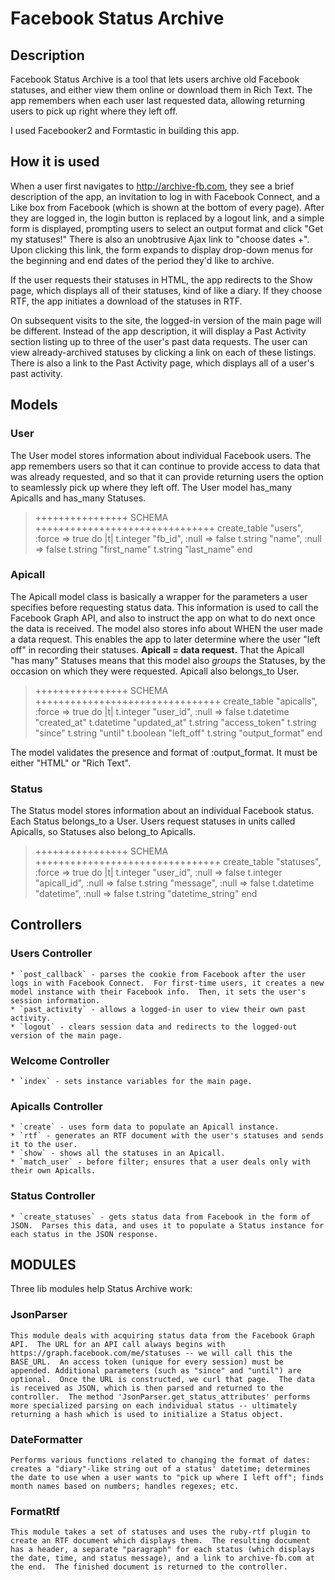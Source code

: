 Facebook Status Archive
=======================

Description
-----------

Facebook Status Archive is a tool that lets users archive old Facebook statuses, and either view them online or download them in Rich Text.  The app remembers when each user last requested data, allowing returning users to pick up right where they left off.

I used Facebooker2 and Formtastic in building this app.

How it is used
----------

When a user first navigates to http://archive-fb.com, they see a brief description of the app, an invitation to log in with Facebook Connect, and a Like box from Facebook (which is shown at the bottom of every page).  After they are logged in, the login button is replaced by a logout link, and a simple form is displayed, prompting users to select an output format and click "Get my statuses!"  There is also an unobtrusive Ajax link to "choose dates +".  Upon clicking this link, the form expands to display drop-down menus for the beginning and end dates of the period they'd like to archive.

If the user requests their statuses in HTML, the app redirects to the Show page, which displays all of their statuses, kind of like a diary.  If they choose RTF, the app initiates a download of the statuses in RTF.

On subsequent visits to the site, the logged-in version of the main page will be different.  Instead of the app description, it will display a Past Activity section listing up to three of the user's past data requests.  The user can view already-archived statuses by clicking a link on each of these listings.  There is also a link to the Past Activity page, which displays all of a user's past activity. 

Models
-------------

### User
The User model stores information about individual Facebook users.  The app remembers users so that it can continue to provide access to data that was already requested, and so that it can provide returning users the option to seamlessly pick up where they left off.  The User model has_many Apicalls and has_many Statuses.
	
> ++++++++++++++++ SCHEMA +++++++++++++++++++++++++++++++
> create_table "users", :force => true do |t|
>    t.integer "fb_id",      :null => false
>    t.string  "name",       :null => false
>    t.string  "first_name"
>    t.string  "last_name"
> end

### Apicall
The Apicall model class is basically a wrapper for the parameters a user specifies before requesting status data.  This information is used to call the Facebook Graph API, and also to instruct the app on what to do next once the data is received. The model also stores info about WHEN the user made a data request.  This enables the app to later determine where the user "left off" in recording their statuses.  **Apicall = data request.**  That the Apicall "has many" Statuses means that this model also _groups_ the Statuses, by the occasion on which they were requested.  Apicall also belongs_to User.  

> ++++++++++++++++ SCHEMA ++++++++++++++++++++++++++++++++
>  create_table "apicalls", :force => true do |t|
>    t.integer  "user_id",       :null => false
>    t.datetime "created_at"
>    t.datetime "updated_at"
>    t.string   "access_token"
>    t.string   "since"
>    t.string   "until"
>    t.boolean  "left_off"
>    t.string   "output_format"
>  end

The model validates the presence and format of :output_format.  It must be either "HTML" or "Rich Text".

### Status
The Status model stores information about an individual Facebook status.  Each Status belongs_to a User.  Users request statuses in units called Apicalls, so Statuses also belong_to Apicalls.

> ++++++++++++++++ SCHEMA ++++++++++++++++++++++++++++++++
>  create_table "statuses", :force => true do |t|
>    t.integer  "user_id",         :null => false
>    t.integer  "apicall_id",      :null => false
>    t.string   "message",         :null => false
>    t.datetime "datetime",        :null => false
>    t.string   "datetime_string"
>  end

Controllers
------------

### Users Controller
	* `post_callback` - parses the cookie from Facebook after the user logs in with Facebook Connect.  For first-time users, it creates a new model instance with their Facebook info.  Then, it sets the user's session information.
	* `past_activity` - allows a logged-in user to view their own past activity.
	* `logout` - clears session data and redirects to the logged-out version of the main page.
### Welcome Controller
	* `index` - sets instance variables for the main page.
### Apicalls Controller
	* `create` - uses form data to populate an Apicall instance.
	* `rtf` - generates an RTF document with the user's statuses and sends it to the user.
	* `show` - shows all the statuses in an Apicall.
	* `match_user` - before filter; ensures that a user deals only with their own Apicalls.
### Status Controller
	* `create_statuses` - gets status data from Facebook in the form of JSON.  Parses this data, and uses it to populate a Status instance for each status in the JSON response.


MODULES
--------

Three lib modules help Status Archive work:
### JsonParser
	This module deals with acquiring status data from the Facebook Graph API.  The URL for an API call always begins with https://graph.facebook.com/me/statuses -- we will call this the BASE_URL.  An access token (unique for every session) must be appended. Additional parameters (such as "since" and "until") are optional.  Once the URL is constructed, we curl that page.  The data is received as JSON, which is then parsed and returned to the controller.  The method 'JsonParser.get_status_attributes' performs more specialized parsing on each individual status -- ultimately returning a hash which is used to initialize a Status object.
### DateFormatter
	Performs various functions related to changing the format of dates: creates a "diary"-like string out of a status' datetime; determines the date to use when a user wants to "pick up where I left off"; finds month names based on numbers; handles regexes; etc.
### FormatRtf
	This module takes a set of statuses and uses the ruby-rtf plugin to create an RTF document which displays them.  The resulting document has a header, a separate "paragraph" for each status (which displays the date, time, and status message), and a link to archive-fb.com at the end.  The finished document is returned to the controller.
